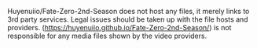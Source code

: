 Huyenuiio/Fate-Zero-2nd-Season does not host any files, it merely links to 3rd party services. Legal issues should be taken up with the file hosts and providers. (https://huyenuiio.github.io/Fate-Zero-2nd-Season/) is not responsible for any media files shown by the video providers.
